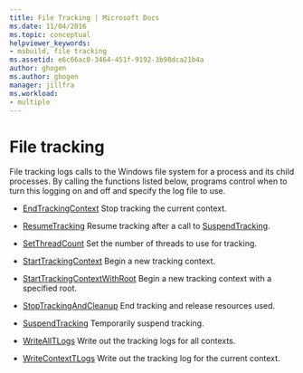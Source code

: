 ```yaml
---
title: File Tracking | Microsoft Docs
ms.date: 11/04/2016
ms.topic: conceptual
helpviewer_keywords:
- msbuild, file tracking
ms.assetid: e6c66ac0-3464-451f-9192-3b98dca21b4a
author: ghogen
ms.author: ghogen
manager: jillfra
ms.workload:
- multiple
---
```

# File tracking
File tracking logs calls to the Windows file system for a process and its child processes. By calling the functions listed below, programs control when to turn this logging on and off and specify the log file to use.

- [EndTrackingContext](../msbuild/endtrackingcontext.md)
 Stop tracking the current context.

- [ResumeTracking](../msbuild/resumetracking.md)
 Resume tracking after a call to [SuspendTracking](../msbuild/suspendtracking.md).

- [SetThreadCount](../msbuild/setthreadcount.md)
 Set the number of threads to use for tracking.

- [StartTrackingContext](../msbuild/starttrackingcontext.md)
 Begin a new tracking context.

- [StartTrackingContextWithRoot](../msbuild/starttrackingcontextwithroot.md)
 Begin a new tracking context with a specified root.

- [StopTrackingAndCleanup](../msbuild/stoptrackingandcleanup.md)
 End tracking and release resources used.

- [SuspendTracking](../msbuild/suspendtracking.md)
 Temporarily suspend tracking.

- [WriteAllTLogs](../msbuild/writealltlogs.md)
 Write out the tracking logs for all contexts.

- [WriteContextTLogs](../msbuild/writecontexttlogs.md)
 Write out the tracking log for the current context.
